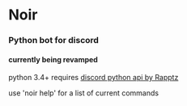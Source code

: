 # Noir
### Python bot for discord
#### currently being revamped

python 3.4+
requires [discord python api by Rapptz](https://github.com/Rapptz/discord.py)


use 'noir help' for a list of current commands